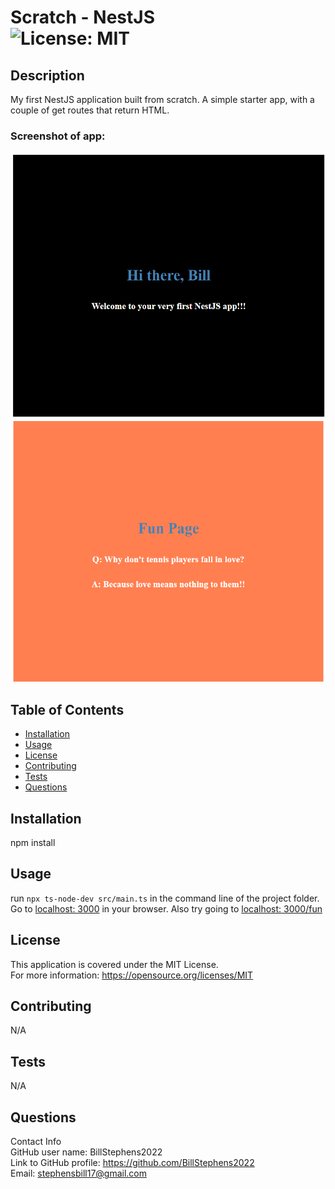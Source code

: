 # Scratch - NestJS<br>![License: MIT](https://img.shields.io/badge/License-MIT-yellow.svg)

  ## Description

  My first NestJS application built from scratch.  A simple starter app, with a couple of get routes that return HTML.

  ### Screenshot of app:

  ![app screenshot - home page](screenshot.png)
  ![app screenshot - fun page](screenshot2.png)

  
  ## Table of Contents
  
  - [Installation](#installation)
  - [Usage](#usage)
  - [License](#license)
  - [Contributing](#contributing)
  - [Tests](#tests)
  - [Questions](#questions)
  
  ## Installation
  
  npm install
  
  ## Usage
  
  run `npx ts-node-dev src/main.ts` in the command line of the project folder.  Go to [localhost: 3000](http://localhost:3000) in your browser.  Also try going to [localhost: 3000/fun](http://localhost:3000/fun)

  ## License
This application is covered under the MIT License.
<br>For more information: https://opensource.org/licenses/MIT
  
  ## Contributing
  N/A
  
  ## Tests
  N/A

  ## Questions
  Contact Info<br>
  GitHub user name: BillStephens2022<br>
  Link to GitHub profile: https://github.com/BillStephens2022<br>
  Email: stephensbill17@gmail.com
